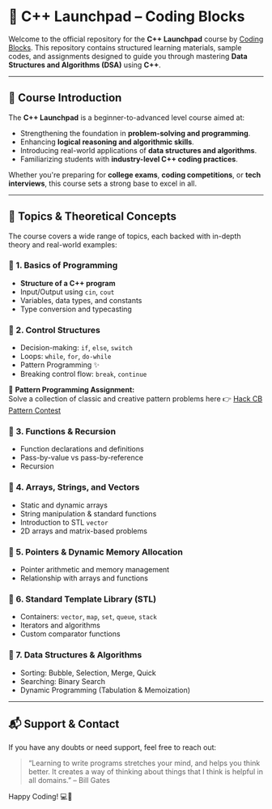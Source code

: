 # 🚀 C++ Launchpad – Coding Blocks

Welcome to the official repository for the **C++ Launchpad** course by [Coding Blocks](https://codingblocks.com). This repository contains structured learning materials, sample codes, and assignments designed to guide you through mastering **Data Structures and Algorithms (DSA)** using **C++**.

---

## 📖 Course Introduction

The **C++ Launchpad** is a beginner-to-advanced level course aimed at:

- Strengthening the foundation in **problem-solving and programming**.
- Enhancing **logical reasoning and algorithmic skills**.
- Introducing real-world applications of **data structures and algorithms**.
- Familiarizing students with **industry-level C++ coding practices**.

Whether you're preparing for **college exams**, **coding competitions**, or **tech interviews**, this course sets a strong base to excel in all.

---

## 🧠 Topics & Theoretical Concepts

The course covers a wide range of topics, each backed with in-depth theory and real-world examples:

### 🔹 1. Basics of Programming
- **Structure of a C++ program**
- Input/Output using `cin`, `cout`
- Variables, data types, and constants
- Type conversion and typecasting

### 🔹 2. Control Structures
- Decision-making: `if`, `else`, `switch`
- Loops: `while`, `for`, `do-while`
- Pattern Programming ✨
- Breaking control flow: `break`, `continue`

📌 **Pattern Programming Assignment:**  
Solve a collection of classic and creative pattern problems here 👉 [Hack CB Pattern Contest](https://hack.codingblocks.com/app/contests/7843)

### 🔹 3. Functions & Recursion
- Function declarations and definitions
- Pass-by-value vs pass-by-reference
- Recursion

### 🔹 4. Arrays, Strings, and Vectors
- Static and dynamic arrays
- String manipulation & standard functions
- Introduction to STL `vector`
- 2D arrays and matrix-based problems

### 🔹 5. Pointers & Dynamic Memory Allocation
- Pointer arithmetic and memory management
- Relationship with arrays and functions

### 🔹 6. Standard Template Library (STL)
- Containers: `vector`, `map`, `set`, `queue`, `stack`
- Iterators and algorithms
- Custom comparator functions

### 🔹 7. Data Structures & Algorithms
- Sorting: Bubble, Selection, Merge, Quick
- Searching: Binary Search
- Dynamic Programming (Tabulation & Memoization)
---

## 📬 Support & Contact

If you have any doubts or need support, feel free to reach out:
> “Learning to write programs stretches your mind, and helps you think better. It creates a way of thinking about things that I think is helpful in all domains.” – Bill Gates

Happy Coding! 💻🚀
